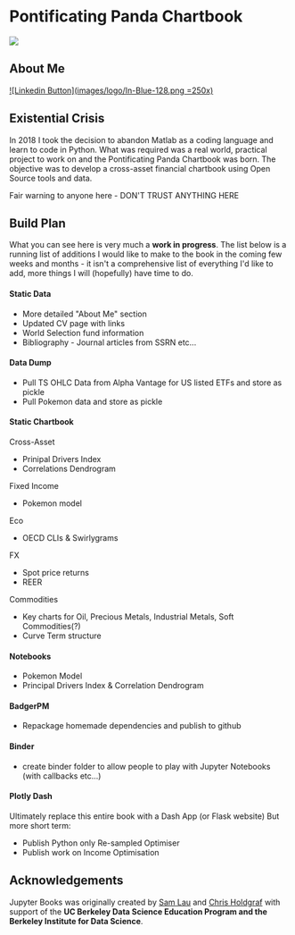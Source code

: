 # Pontificating Panda Chartbook

<img src="https://circleci.com/gh/jupyter/jupyter-book.svg?style=svg" class="left">

## About Me

[![Linkedin Button](images/logo/In-Blue-128.png =250x)](https://www.linkedin.com/in/david-mcnay-9b582136/)

## Existential Crisis

In 2018 I took the decision to abandon Matlab as a coding language and learn to code in Python. What was required was a real world, practical project to work on and the Pontificating Panda Chartbook was born. The objective was to develop a cross-asset financial chartbook using Open Source tools and data.

Fair warning to anyone here - DON'T TRUST ANYTHING HERE


## Build Plan
What you can see here is very much a **work in progress**. The list below is a running list of additions I would like to make to the book in the coming few weeks and months - it isn't a comprehensive list of everything I'd like to add, more things I will (hopefully) have time to do.

#### Static Data
* More detailed "About Me" section
* Updated CV page with links
* World Selection fund information
* Bibliography - Journal articles from SSRN etc...

#### Data Dump
* Pull TS OHLC Data from Alpha Vantage for US listed ETFs and store as pickle
* Pull Pokemon data and store as pickle

#### Static Chartbook
Cross-Asset
* Prinipal Drivers Index
* Correlations Dendrogram

Fixed Income
* Pokemon model

Eco
* OECD CLIs & Swirlygrams

FX
* Spot price returns
* REER

Commodities
* Key charts for Oil, Precious Metals, Industrial Metals, Soft Commodities(?)
* Curve Term structure

#### Notebooks
* Pokemon Model
* Principal Drivers Index & Correlation Dendrogram

#### BadgerPM
* Repackage homemade dependencies and publish to github

#### Binder
* create binder folder to allow people to play with Jupyter Notebooks (with callbacks etc...)

#### Plotly Dash
Ultimately replace this entire book with a Dash App (or Flask website)
But more short term:
* Publish Python only Re-sampled Optimiser
* Publish work on Income Optimisation


## Acknowledgements

Jupyter Books was originally created by [Sam Lau][sam] and [Chris Holdgraf][chris]
with support of the **UC Berkeley Data Science Education Program and the Berkeley
Institute for Data Science**.

[sam]: http://www.samlau.me/
[chris]: https://predictablynoisy.com
